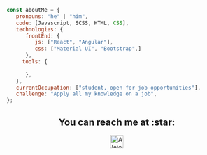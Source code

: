 
```javascript
const aboutMe = {
   pronouns: "he" | "him",
   code: [Javascript, SCSS, HTML, CSS],
   technologies: {
      frontEnd: {
         js: ["React", "Angular"],
         css: ["Material UI", "Bootstrap",]
      },
     tools: {
         
      },
   },
   currentOccupation: ["student, open for job opportunities"],
   challenge: "Apply all my knowledge on a job",
};
```
<h2 align="center">You can reach me at :star:</h2>

<p align="center">
  

  <a href="https://www.linkedin.com/in/alejo-vera/">
    <img src="https://www.vectorlogo.zone/logos/linkedin/linkedin-icon.svg" alt="Alejo Vera's LinkedIn Profile" height="30" width="30">
  </a>

 </p>

